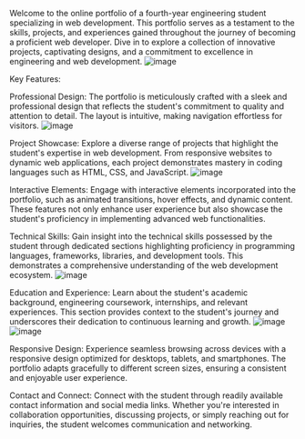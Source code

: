 Welcome to the online portfolio of a fourth-year engineering student specializing in web development. This portfolio serves as a testament to the skills, projects, and experiences gained throughout the journey of becoming a proficient web developer. Dive in to explore a collection of innovative projects, captivating designs, and a commitment to excellence in engineering and web development.
![image](https://github.com/tushar202108/Portfolio/assets/88264750/f4ee0b30-5598-447c-84ae-9588fff588e1)

Key Features:

Professional Design: The portfolio is meticulously crafted with a sleek and professional design that reflects the student's commitment to quality and attention to detail. The layout is intuitive, making navigation effortless for visitors.
![image](https://github.com/tushar202108/Portfolio/assets/88264750/4caa8ba1-8475-419f-93b5-a9fb311fc5a2)

Project Showcase: Explore a diverse range of projects that highlight the student's expertise in web development. From responsive websites to dynamic web applications, each project demonstrates mastery in coding languages such as HTML, CSS, and JavaScript.
![image](https://github.com/tushar202108/Portfolio/assets/88264750/a3382fa8-87b7-49ea-91a6-686fbe42aa91)

Interactive Elements: Engage with interactive elements incorporated into the portfolio, such as animated transitions, hover effects, and dynamic content. These features not only enhance user experience but also showcase the student's proficiency in implementing advanced web functionalities.

Technical Skills: Gain insight into the technical skills possessed by the student through dedicated sections highlighting proficiency in programming languages, frameworks, libraries, and development tools. This demonstrates a comprehensive understanding of the web development ecosystem.
![image](https://github.com/tushar202108/Portfolio/assets/88264750/f96fdca9-6633-40d6-bb67-cb941cd17c99)

Education and Experience: Learn about the student's academic background, engineering coursework, internships, and relevant experiences. This section provides context to the student's journey and underscores their dedication to continuous learning and growth.
![image](https://github.com/tushar202108/Portfolio/assets/88264750/0cf5d363-c038-4e1c-8bf1-bba8b96a29eb)
![image](https://github.com/tushar202108/Portfolio/assets/88264750/50cc6170-6bf1-4b77-aad8-764a95d668db)

Responsive Design: Experience seamless browsing across devices with a responsive design optimized for desktops, tablets, and smartphones. The portfolio adapts gracefully to different screen sizes, ensuring a consistent and enjoyable user experience.

Contact and Connect: Connect with the student through readily available contact information and social media links. Whether you're interested in collaboration opportunities, discussing projects, or simply reaching out for inquiries, the student welcomes communication and networking.
